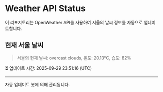 
# Weather API Status

이 리포지토리는 OpenWeather API를 사용하여 서울의 날씨 정보를 자동으로 업데이트합니다.

## 현재 서울 날씨
> 서울의 현재 날씨: overcast clouds, 온도: 20.13°C, 습도: 82%

⏳ 업데이트 시간: 2025-09-29 23:51:16 (UTC)

---
자동 업데이트 봇에 의해 관리됩니다.
